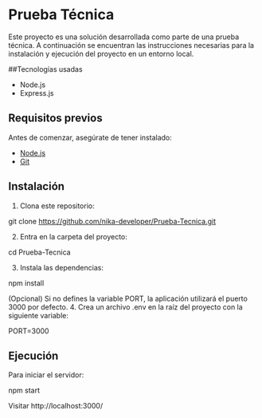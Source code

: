 # Prueba Técnica

Este proyecto es una solución desarrollada como parte de una prueba técnica. A continuación se encuentran las instrucciones necesarias para la instalación y ejecución del proyecto en un entorno local.

##Tecnologías usadas

- Node.js
- Express.js

## Requisitos previos

Antes de comenzar, asegúrate de tener instalado:

- [Node.js](https://nodejs.org/)
- [Git](https://git-scm.com/)

## Instalación

1. Clona este repositorio:

git clone https://github.com/nika-developer/Prueba-Tecnica.git

2. Entra en la carpeta del proyecto:

cd Prueba-Tecnica

3. Instala las dependencias:

npm install

(Opcional) Si no defines la variable PORT, la aplicación utilizará el puerto 3000 por defecto.
4. Crea un archivo .env en la raíz del proyecto con la siguiente variable:

PORT=3000

## Ejecución

Para iniciar el servidor:

npm start

Visitar http://localhost:3000/




